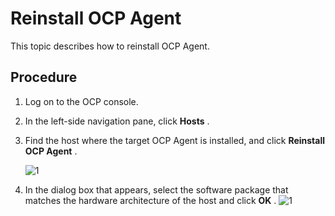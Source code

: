 Reinstall OCP Agent 
========================================

This topic describes how to reinstall OCP Agent. 

**Procedure** 
----------------------------------

1. Log on to the OCP console.

   

2. In the left-side navigation pane, click **Hosts** .

   

3. Find the host where the target OCP Agent is installed, and click **Reinstall OCP Agent** . 

   ![1](https://help-static-aliyun-doc.aliyuncs.com/assets/img/en-US/8604306461/p384224.png)
   

4. In the dialog box that appears, select the software package that matches the hardware architecture of the host and click **OK** .
   ![1](https://help-static-aliyun-doc.aliyuncs.com/assets/img/en-US/9604306461/p384223.png)

   



